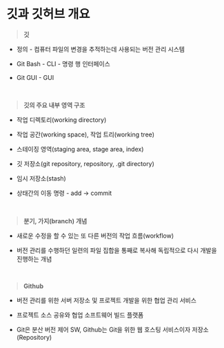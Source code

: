 # 깃과 깃허브 개요

>**깃**

- 정의 - 컴퓨터 파일의 변경을 추적하는데 사용되는 버전 관리 시스템

- Git Bash - CLI - 명령 행 인터페이스

- Git GUI - GUI

<br>

>**깃의 주요 내부 영역 구조**

- 작업 디렉토리(working directory)

- 작업 공간(working space), 작업 트리(working tree)

- 스테이징 영역(staging area, stage area, index)

- 깃 저장소(git repository, repository, .git directory)

- 임시 저장소(stash)

- 상태간의 이동 명령 - add -> commit

<br>

>**분기, 가지(branch) 개념**

- 새로운 수정을 할 수 있는 또 다른 버전의 작업 흐름(workflow)

- 버전 관리를 수행하던 일련의 파일 집합을 통째로 복사해 독립적으로 다시 개발을 진행하는 개념


<br>

>**Github**

- 버전 관리를 위한 서버 저장소 및 프로젝트 개발을 위한 협업 관리 서비스

- 프로젝트 소스 공유와 협업 소프트웨어 빌드 플랫폼

- Git은 분산 버전 제어 SW, Github는 Git을 위한 웹 호스팅 서비스이자 저장소(Repository)
















